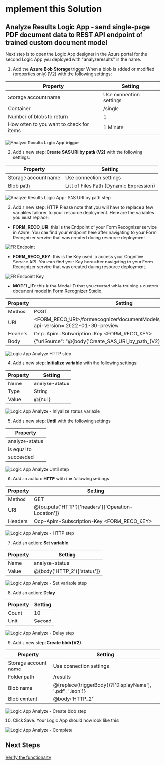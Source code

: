 # mplement this Solution

## Analyze Results Logic App - send single-page PDF document data to REST API endpoint of trained custom document model

Next step is to open the Logic App designer in the Azure portal for the second Logic App you deployed with "analyzeresults" in the name.

 

1. Add the **Azure Blob Storage** trigger When a blob is added or modified (properties only) (V2) with the following settings:

|Property|Setting|
|---|---|
|Storage account name	|Use connection settings|
|Container	|/single|
|Number of blobs to return	|1|
|How often to you want to check for items	|1 Minute|

![Analyze Results Logic App trigger](images/028-logic-app-analyze-trigger.png)

2. Add a new step: **Create SAS URI by path (V2)** with the following settings:

|Property|Setting|
|---|---|
|Storage account name	|Use connection settings|
|Blob path	|List of Files Path (Dynamic Expression)|

![Analyze Results Logic App- SAS URI by path step](images/029-logic-app-analyze-sas-uri-by-path.png)

3. Add a new step: **HTTP**
Please note that you will have to replace a few variables tailored to your resource deployment. Here are the variables you must replace:

- **FORM_RECO_URI**: this is the Endpoint of your Form Recognizer service in Azure. You can find your endpoint here after navigating to your Form Recognizer service that was created during resource deployment.

![FR Endpoint](images/030-logic-app-analyze-fr-endpoint.png)

- **FORM_RECO_KEY**: this is the Key used to access your Cognitive Service API. You can find your Key here after navigating to your Form Recognizer service that was created during resource deployment.

![FR Endpoint Key](images/031-logic-app-analyze-fr-key.png)

- **MODEL_ID**: this is the Model ID that you created while training a custom document model in Form Recognizer Studio.

|Property|Setting|
|---|---|
|Method	|POST|
|URI |\<FORM_RECO_URI>/formrecognizer/documentModels/<MODEL_ID>:analyze?api-version= 2022-01-30-preview|
|Headers | Ocp-Apim-Subscription-Key \<FORM_RECO_KEY>
|Body	  | {"urlSource": "@{body('Create_SAS_URI_by_path_(V2)')?['WebUrl']}"}|

![Logic App Analyze HTTP step](images/032-logic-app-analyze-http.png)

4. Add a new step: **Initialize variable** with the following settings:

|Property|Setting|
|---|---|
|Name	|analyze-status|
|Type	|String|
|Value	| @{null}|

![Logic App Analyze - Iniyalize status variable](images/033-logic-app-analyze-initialize-status-variable.png)

5. Add a new step: **Until** with the following settings

|Property|
|---|
|analyze-status|
|is equal to|
|succeeded|

![Logic App Analyze Until step](images/034-logic-app-analyze-until-step.png)

6. Add an action: **HTTP** with the following settings

|Property|Setting|
|---|---|
|Method	 	|GET|
|URI	 	| @{outputs('HTTP')['headers']['Operation-Location']}|
|Headers	|Ocp-Apim-Subscription-Key	\<FORM_RECO_KEY>|

![Logic App Analyze - HTTP step](images/035-logic-app-analyze-http2-step.png)

7. Add an action: **Set variable**

|Property|Setting|
|---|---|
|Name	| analyze-status|
|Value	| @{body('HTTP_2')['status']}|

![Logic App Analyze - Set variable step](images/036-logic-app-analyze-set-status-variable.png)

8. Add an action: **Delay**

|Property|Setting|
|---|---|
|Count	|10|
|Unit	|Second|

![Logic App Analyze - Delay step](images/037-logic-app-analyze-delay.png)

9. Add a new step: **Create blob (V2)**


|Property|Setting|
|---|---|
|Storage account name	|Use connection settings|
|Folder path	|/results|
|Blob name	| @{replace(triggerBody()?['DisplayName'], '.pdf', '.json')}|
|Blob content	| @body('HTTP_2')|

![Logic App Analyze - Create blob step](images/038-logic-app-analyze-create-blob.png)

10. Click Save. Your Logic App should now look like this:

![Logic App Analyze - Complete](images/039-logic-app-analyze-complete.png)

## Next Steps

[Verify the functionality](07-verify-the-functionality.md)